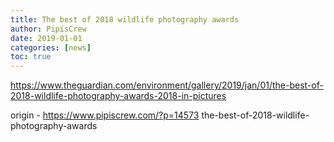 ```yaml
---
title: The best of 2018 wildlife photography awards
author: PipisCrew
date: 2019-01-01
categories: [news]
toc: true
---
```


https://www.theguardian.com/environment/gallery/2019/jan/01/the-best-of-2018-wildlife-photography-awards-2018-in-pictures

origin - https://www.pipiscrew.com/?p=14573 the-best-of-2018-wildlife-photography-awards